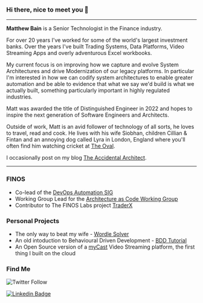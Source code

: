 ### Hi there, nice to meet you 👋
---

**Matthew Bain** is a Senior Technologist in the Finance industry. 

For over 20 years I've worked for some of the world's largest investment banks. Over the years I've built Trading Systems, Data Platforms, Video Streaming Apps and overly adventurous Excel workbooks.

My current focus is on improving how we capture and evolve System Architectures and drive Modernization of our legacy platforms. In particular I'm interested in how we can codify system architectures to enable greater automation and be able to evidence that what we say we'd build is what we actually built, something particularly important in highly regulated industries.

Matt was awarded the title of Distinguished Engineer in 2022 and hopes to inspire the next generation of Software Engineers and Architects.

Outside of work, Matt is an avid follower of technology of all sorts, he loves to travel, read and cook. He lives with his wife Siobhan, children Cillian & Fintan and an annoying dog called Lyra in London, England where you'll often find him watching cricket at [The Oval](https://www.kiaoval.com/).

I occasionally post on my blog [The Accidental Architect](http://accidental-architect.com).

---

### FINOS
- Co-lead of the [DevOps Automation SIG](http://devops.finos.org/)
- Working Group Lead for the [Architecture as Code Working Group](http://devops.finos.org/docs/working-groups/aasc)
- Contributor to The FINOS Labs project [TraderX](https://github.com/finos-labs/traderX)

### Personal Projects
- The only way to beat my wife - [Wordle Solver](https://github.com/rocketstack-matt/wordle-solver)
- An old intoduction to Behavioural Driven Development - [BDD Tutorial](https://github.com/rocketstack-matt/bdd)
- An Open Source version of a [myCast](https://github.com/rocketstack-matt/myCast) Video Streaming platform, the first thing I built on the cloud

### Find Me
![Twitter Follow](https://img.shields.io/twitter/follow/rocketstackmatt)

[![Linkedin Badge](https://img.shields.io/badge/-matthewbain-blue?style=flat-square&logo=Linkedin&logoColor=white&link=https://www.linkedin.com/in/matthewbain/)](https://www.linkedin.com/in/matthewbain/)
